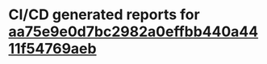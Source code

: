 # CI/CD generated reports for [aa75e9e0d7bc2982a0effbb440a4411f54769aeb](https://github.com/hydephp/develop/commit/aa75e9e0d7bc2982a0effbb440a4411f54769aeb)
